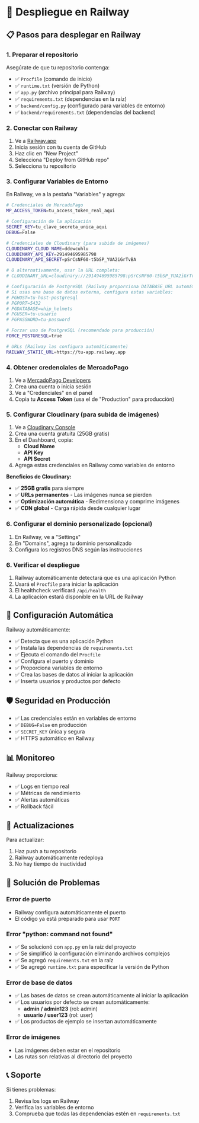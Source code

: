 # 🚀 Despliegue en Railway

## 📋 Pasos para desplegar en Railway

### 1. Preparar el repositorio

Asegúrate de que tu repositorio contenga:
- ✅ `Procfile` (comando de inicio)
- ✅ `runtime.txt` (versión de Python)
- ✅ `app.py` (archivo principal para Railway)
- ✅ `requirements.txt` (dependencias en la raíz)
- ✅ `backend/config.py` (configurado para variables de entorno)
- ✅ `backend/requirements.txt` (dependencias del backend)

### 2. Conectar con Railway

1. Ve a [Railway.app](https://railway.app)
2. Inicia sesión con tu cuenta de GitHub
3. Haz clic en "New Project"
4. Selecciona "Deploy from GitHub repo"
5. Selecciona tu repositorio

### 3. Configurar Variables de Entorno

En Railway, ve a la pestaña "Variables" y agrega:

```bash
# Credenciales de MercadoPago
MP_ACCESS_TOKEN=tu_access_token_real_aqui

# Configuración de la aplicación
SECRET_KEY=tu_clave_secreta_unica_aqui
DEBUG=False

# Credenciales de Cloudinary (para subida de imágenes)
CLOUDINARY_CLOUD_NAME=ddowcuhlu
CLOUDINARY_API_KEY=291494695985798
CLOUDINARY_API_SECRET=pSrCsNF60-t5bSP_YUA2iGrTvBA

# O alternativamente, usar la URL completa:
# CLOUDINARY_URL=cloudinary://291494695985798:pSrCsNF60-t5bSP_YUA2iGrTvBA@ddowcuhlu

# Configuración de PostgreSQL (Railway proporciona DATABASE_URL automáticamente)
# Si usas una base de datos externa, configura estas variables:
# PGHOST=tu-host-postgresql
# PGPORT=5432
# PGDATABASE=whip_helmets
# PGUSER=tu-usuario
# PGPASSWORD=tu-password

# Forzar uso de PostgreSQL (recomendado para producción)
FORCE_POSTGRESQL=true

# URLs (Railway las configura automáticamente)
RAILWAY_STATIC_URL=https://tu-app.railway.app
```

### 4. Obtener credenciales de MercadoPago

1. Ve a [MercadoPago Developers](https://www.mercadopago.com.ar/developers/panel/credentials)
2. Crea una cuenta o inicia sesión
3. Ve a "Credenciales" en el panel
4. Copia tu **Access Token** (usa el de "Production" para producción)

### 5. Configurar Cloudinary (para subida de imágenes)

1. Ve a [Cloudinary Console](https://cloudinary.com/console)
2. Crea una cuenta gratuita (25GB gratis)
3. En el Dashboard, copia:
   - **Cloud Name**
   - **API Key**
   - **API Secret**
4. Agrega estas credenciales en Railway como variables de entorno

**Beneficios de Cloudinary:**
- ✅ **25GB gratis** para siempre
- ✅ **URLs permanentes** - Las imágenes nunca se pierden
- ✅ **Optimización automática** - Redimensiona y comprime imágenes
- ✅ **CDN global** - Carga rápida desde cualquier lugar

### 6. Configurar el dominio personalizado (opcional)

1. En Railway, ve a "Settings"
2. En "Domains", agrega tu dominio personalizado
3. Configura los registros DNS según las instrucciones

### 6. Verificar el despliegue

1. Railway automáticamente detectará que es una aplicación Python
2. Usará el `Procfile` para iniciar la aplicación
3. El healthcheck verificará `/api/health`
4. La aplicación estará disponible en la URL de Railway

## 🔧 Configuración Automática

Railway automáticamente:
- ✅ Detecta que es una aplicación Python
- ✅ Instala las dependencias de `requirements.txt`
- ✅ Ejecuta el comando del `Procfile`
- ✅ Configura el puerto y dominio
- ✅ Proporciona variables de entorno
- ✅ Crea las bases de datos al iniciar la aplicación
- ✅ Inserta usuarios y productos por defecto

## 🛡️ Seguridad en Producción

- ✅ Las credenciales están en variables de entorno
- ✅ `DEBUG=False` en producción
- ✅ `SECRET_KEY` única y segura
- ✅ HTTPS automático en Railway

## 📊 Monitoreo

Railway proporciona:
- ✅ Logs en tiempo real
- ✅ Métricas de rendimiento
- ✅ Alertas automáticas
- ✅ Rollback fácil

## 🔄 Actualizaciones

Para actualizar:
1. Haz push a tu repositorio
2. Railway automáticamente redeploya
3. No hay tiempo de inactividad

## 🐛 Solución de Problemas

### Error de puerto
- Railway configura automáticamente el puerto
- El código ya está preparado para usar `PORT`

### Error "python: command not found"
- ✅ Se solucionó con `app.py` en la raíz del proyecto
- ✅ Se simplificó la configuración eliminando archivos complejos
- ✅ Se agregó `requirements.txt` en la raíz
- ✅ Se agregó `runtime.txt` para especificar la versión de Python

### Error de base de datos
- ✅ Las bases de datos se crean automáticamente al iniciar la aplicación
- ✅ Los usuarios por defecto se crean automáticamente:
  - **admin / admin123** (rol: admin)
  - **usuario / user123** (rol: user)
- ✅ Los productos de ejemplo se insertan automáticamente

### Error de imágenes
- Las imágenes deben estar en el repositorio
- Las rutas son relativas al directorio del proyecto

## 📞 Soporte

Si tienes problemas:
1. Revisa los logs en Railway
2. Verifica las variables de entorno
3. Comprueba que todas las dependencias estén en `requirements.txt`
